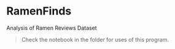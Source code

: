 # RamenFinds
Analysis of Ramen Reviews Dataset

> Check the notebook in the folder for uses of this program.
